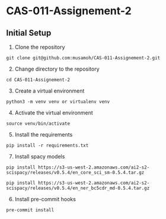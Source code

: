 # CAS-011-Assignement-2

## Initial Setup

1. Clone the repository

```
git clone git@github.com:musamoh/CAS-011-Assignement-2.git
```

2. Change directory to the repository

```
cd CAS-011-Assignement-2
```

3. Create a virtual environment

```
python3 -m venv venv or virtualenv venv
```

4. Activate the virtual environment

```
source venv/bin/activate
```

5. Install the requirements

```
pip install -r requirements.txt
```

7. Install spacy models

```
pip install https://s3-us-west-2.amazonaws.com/ai2-s2-scispacy/releases/v0.5.4/en_core_sci_sm-0.5.4.tar.gz

pip install https://s3-us-west-2.amazonaws.com/ai2-s2-scispacy/releases/v0.5.4/en_ner_bc5cdr_md-0.5.4.tar.gz

```

6. Install pre-commit hooks

```
pre-commit install
```

